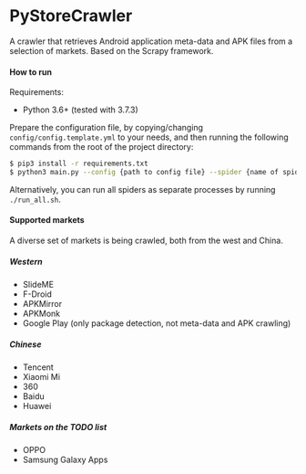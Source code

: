 # PyStoreCrawler
A crawler that retrieves Android application meta-data and APK files from a selection of markets.
Based on the Scrapy framework.

#### How to run
Requirements:
- Python 3.6+ (tested with 3.7.3)

Prepare the configuration file, by copying/changing `config/config.template.yml` to your needs, and then running the following commands from the root of the project directory: 
```bash
$ pip3 install -r requirements.txt
$ python3 main.py --config {path to config file} --spider {name of spider, see spider_list.txt for available spiders} --logdir {directory where to store logs}  
```
Alternatively, you can run all spiders as separate processes by running `./run_all.sh`.

#### Supported markets
A diverse set of markets is being crawled, both from the west and China. 

##### Western
- SlideME 
- F-Droid
- APKMirror
- APKMonk
- Google Play (only package detection, not meta-data and APK crawling)

##### Chinese
- Tencent
- Xiaomi Mi
- 360
- Baidu
- Huawei  

##### Markets on the TODO list
- OPPO
- Samsung Galaxy Apps
